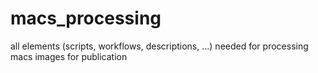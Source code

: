 # macs_processing
all elements (scripts, workflows, descriptions, ...) needed for processing macs images for publication
